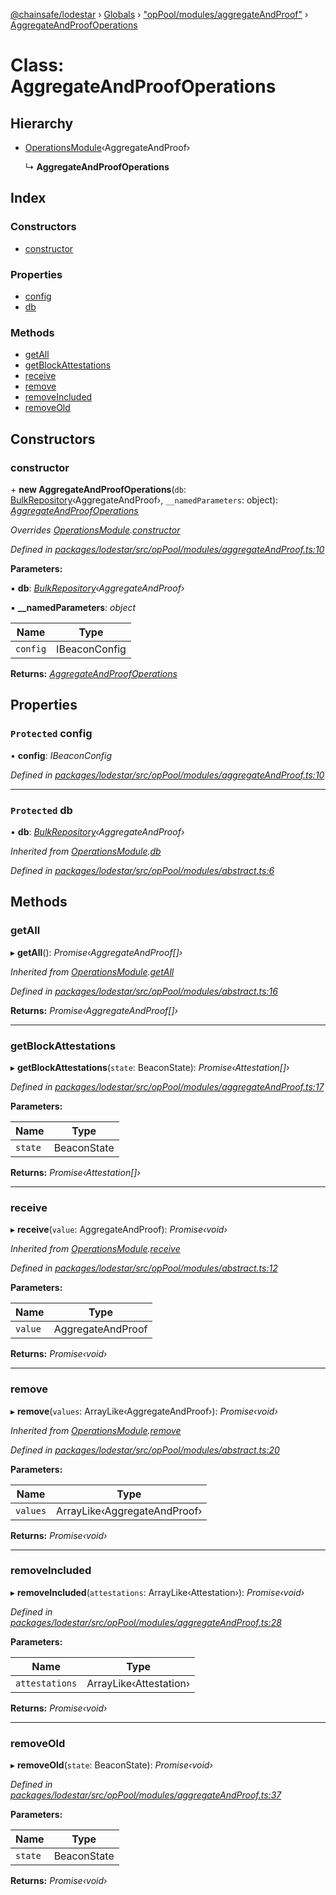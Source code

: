 [@chainsafe/lodestar](../README.md) › [Globals](../globals.md) › ["opPool/modules/aggregateAndProof"](../modules/_oppool_modules_aggregateandproof_.md) › [AggregateAndProofOperations](_oppool_modules_aggregateandproof_.aggregateandproofoperations.md)

# Class: AggregateAndProofOperations

## Hierarchy

* [OperationsModule](_oppool_modules_abstract_.operationsmodule.md)‹AggregateAndProof›

  ↳ **AggregateAndProofOperations**

## Index

### Constructors

* [constructor](_oppool_modules_aggregateandproof_.aggregateandproofoperations.md#constructor)

### Properties

* [config](_oppool_modules_aggregateandproof_.aggregateandproofoperations.md#protected-config)
* [db](_oppool_modules_aggregateandproof_.aggregateandproofoperations.md#protected-db)

### Methods

* [getAll](_oppool_modules_aggregateandproof_.aggregateandproofoperations.md#getall)
* [getBlockAttestations](_oppool_modules_aggregateandproof_.aggregateandproofoperations.md#getblockattestations)
* [receive](_oppool_modules_aggregateandproof_.aggregateandproofoperations.md#receive)
* [remove](_oppool_modules_aggregateandproof_.aggregateandproofoperations.md#remove)
* [removeIncluded](_oppool_modules_aggregateandproof_.aggregateandproofoperations.md#removeincluded)
* [removeOld](_oppool_modules_aggregateandproof_.aggregateandproofoperations.md#removeold)

## Constructors

###  constructor

\+ **new AggregateAndProofOperations**(`db`: [BulkRepository](_db_api_beacon_repository_.bulkrepository.md)‹AggregateAndProof›, `__namedParameters`: object): *[AggregateAndProofOperations](_oppool_modules_aggregateandproof_.aggregateandproofoperations.md)*

*Overrides [OperationsModule](_oppool_modules_abstract_.operationsmodule.md).[constructor](_oppool_modules_abstract_.operationsmodule.md#constructor)*

*Defined in [packages/lodestar/src/opPool/modules/aggregateAndProof.ts:10](https://github.com/ChainSafe/lodestar/blob/4796680/packages/lodestar/src/opPool/modules/aggregateAndProof.ts#L10)*

**Parameters:**

▪ **db**: *[BulkRepository](_db_api_beacon_repository_.bulkrepository.md)‹AggregateAndProof›*

▪ **__namedParameters**: *object*

Name | Type |
------ | ------ |
`config` | IBeaconConfig |

**Returns:** *[AggregateAndProofOperations](_oppool_modules_aggregateandproof_.aggregateandproofoperations.md)*

## Properties

### `Protected` config

• **config**: *IBeaconConfig*

*Defined in [packages/lodestar/src/opPool/modules/aggregateAndProof.ts:10](https://github.com/ChainSafe/lodestar/blob/4796680/packages/lodestar/src/opPool/modules/aggregateAndProof.ts#L10)*

___

### `Protected` db

• **db**: *[BulkRepository](_db_api_beacon_repository_.bulkrepository.md)‹AggregateAndProof›*

*Inherited from [OperationsModule](_oppool_modules_abstract_.operationsmodule.md).[db](_oppool_modules_abstract_.operationsmodule.md#protected-db)*

*Defined in [packages/lodestar/src/opPool/modules/abstract.ts:6](https://github.com/ChainSafe/lodestar/blob/4796680/packages/lodestar/src/opPool/modules/abstract.ts#L6)*

## Methods

###  getAll

▸ **getAll**(): *Promise‹AggregateAndProof[]›*

*Inherited from [OperationsModule](_oppool_modules_abstract_.operationsmodule.md).[getAll](_oppool_modules_abstract_.operationsmodule.md#getall)*

*Defined in [packages/lodestar/src/opPool/modules/abstract.ts:16](https://github.com/ChainSafe/lodestar/blob/4796680/packages/lodestar/src/opPool/modules/abstract.ts#L16)*

**Returns:** *Promise‹AggregateAndProof[]›*

___

###  getBlockAttestations

▸ **getBlockAttestations**(`state`: BeaconState): *Promise‹Attestation[]›*

*Defined in [packages/lodestar/src/opPool/modules/aggregateAndProof.ts:17](https://github.com/ChainSafe/lodestar/blob/4796680/packages/lodestar/src/opPool/modules/aggregateAndProof.ts#L17)*

**Parameters:**

Name | Type |
------ | ------ |
`state` | BeaconState |

**Returns:** *Promise‹Attestation[]›*

___

###  receive

▸ **receive**(`value`: AggregateAndProof): *Promise‹void›*

*Inherited from [OperationsModule](_oppool_modules_abstract_.operationsmodule.md).[receive](_oppool_modules_abstract_.operationsmodule.md#receive)*

*Defined in [packages/lodestar/src/opPool/modules/abstract.ts:12](https://github.com/ChainSafe/lodestar/blob/4796680/packages/lodestar/src/opPool/modules/abstract.ts#L12)*

**Parameters:**

Name | Type |
------ | ------ |
`value` | AggregateAndProof |

**Returns:** *Promise‹void›*

___

###  remove

▸ **remove**(`values`: ArrayLike‹AggregateAndProof›): *Promise‹void›*

*Inherited from [OperationsModule](_oppool_modules_abstract_.operationsmodule.md).[remove](_oppool_modules_abstract_.operationsmodule.md#remove)*

*Defined in [packages/lodestar/src/opPool/modules/abstract.ts:20](https://github.com/ChainSafe/lodestar/blob/4796680/packages/lodestar/src/opPool/modules/abstract.ts#L20)*

**Parameters:**

Name | Type |
------ | ------ |
`values` | ArrayLike‹AggregateAndProof› |

**Returns:** *Promise‹void›*

___

###  removeIncluded

▸ **removeIncluded**(`attestations`: ArrayLike‹Attestation›): *Promise‹void›*

*Defined in [packages/lodestar/src/opPool/modules/aggregateAndProof.ts:28](https://github.com/ChainSafe/lodestar/blob/4796680/packages/lodestar/src/opPool/modules/aggregateAndProof.ts#L28)*

**Parameters:**

Name | Type |
------ | ------ |
`attestations` | ArrayLike‹Attestation› |

**Returns:** *Promise‹void›*

___

###  removeOld

▸ **removeOld**(`state`: BeaconState): *Promise‹void›*

*Defined in [packages/lodestar/src/opPool/modules/aggregateAndProof.ts:37](https://github.com/ChainSafe/lodestar/blob/4796680/packages/lodestar/src/opPool/modules/aggregateAndProof.ts#L37)*

**Parameters:**

Name | Type |
------ | ------ |
`state` | BeaconState |

**Returns:** *Promise‹void›*
